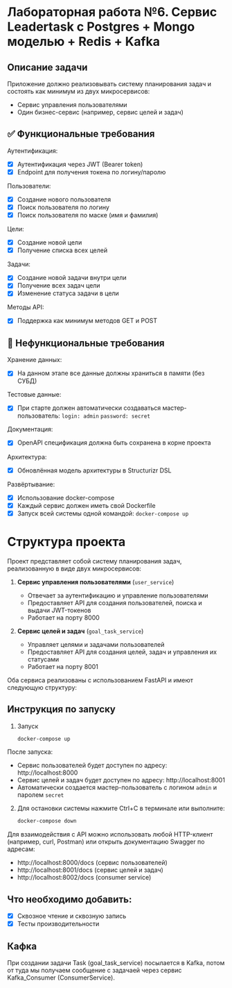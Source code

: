 # Лабораторная работа №6. Сервис Leadertask с Postgres + Mongo моделью + Redis + Kafka

## Описание задачи

Приложение должно реализовывать систему планирования задач и состоять как минимум из двух микросервисов:
- Сервис управления пользователями
- Один бизнес-сервис (например, сервис целей и задач)

## ✅ Функциональные требования

Аутентификация:
- [X] Аутентификация через JWT (Bearer token)
- [X] Endpoint для получения токена по логину/паролю

Пользователи:
- [X] Создание нового пользователя
- [X] Поиск пользователя по логину
- [X] Поиск пользователя по маске (имя и фамилия)

Цели:
- [X] Создание новой цели
- [X] Получение списка всех целей

Задачи:
- [X] Создание новой задачи внутри цели
- [X] Получение всех задач цели
- [X] Изменение статуса задачи в цели

Методы API:
- [X] Поддержка как минимум методов GET и POST

## 🚫 Нефункциональные требования

Хранение данных:
- [X] На данном этапе все данные должны храниться в памяти (без СУБД)

Тестовые данные:
- [X] При старте должен автоматически создаваться мастер-пользователь: `login: admin` `password: secret`

Документация:
- [X] OpenAPI спецификация должна быть сохранена в корне проекта

Архитектура:
- [X] Обновлённая модель архитектуры в Structurizr DSL

Развёртывание:
- [X] Использование docker-compose
- [X] Каждый сервис должен иметь свой Dockerfile
- [X] Запуск всей системы одной командой: `docker-compose up`
          
# Структура проекта

Проект представляет собой систему планирования задач, реализованную в виде двух микросервисов:

1. **Сервис управления пользователями** (`user_service`)
   - Отвечает за аутентификацию и управление пользователями
   - Предоставляет API для создания пользователей, поиска и выдачи JWT-токенов
   - Работает на порту 8000

2. **Сервис целей и задач** (`goal_task_service`)
   - Управляет целями и задачами пользователей
   - Предоставляет API для создания целей, задач и управления их статусами
   - Работает на порту 8001

Оба сервиса реализованы с использованием FastAPI и имеют следующую структуру:


## Инструкция по запуску

1. Запуск

   ```bash
   docker-compose up
   ```

После запуска:
   - Сервис пользователей будет доступен по адресу: http://localhost:8000
   - Сервис целей и задач будет доступен по адресу: http://localhost:8001
   - Автоматически создается мастер-пользователь с логином `admin` и паролем `secret`

2. Для остановки системы нажмите Ctrl+C в терминале или выполните:
   
   ```bash
   docker-compose down
   ```

Для взаимодействия с API можно использовать любой HTTP-клиент (например, curl, Postman) или открыть документацию Swagger по адресам:
- http://localhost:8000/docs (сервис пользователей)
- http://localhost:8001/docs (сервис целей и задач)
- http://localhost:8002/docs (consumer service)


## Что необходимо добавить:

- [X] Сквозное чтение и сквозную запись
- [X] Тесты производительности

## Кафка

При создании задачи Task (goal_task_service) посылается в Kafka, потом от туда мы получаем сообщение с задачаей через сервис Kafka_Consumer (ConsumerService). 